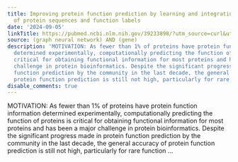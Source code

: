 ```yaml
---
title: Improving protein function prediction by learning and integrating representations
  of protein sequences and function labels
date: '2024-09-05'
linkTitle: https://pubmed.ncbi.nlm.nih.gov/39233898/?utm_source=curl&utm_medium=rss&utm_campaign=pubmed-2&utm_content=1x5bM_TNL8gjogAcnslpo2s2PbDe-61JVM2h9yowOYSiZ7Dkrt&fc=20220919211934&ff=20240905183038&v=2.18.0.post9+e462414
source: (graph neural network) AND (gene)
description: 'MOTIVATION: As fewer than 1% of proteins have protein function information
  determined experimentally, computationally predicting the function of proteins is
  critical for obtaining functional information for most proteins and has been a major
  challenge in protein bioinformatics. Despite the significant progress made in protein
  function prediction by the community in the last decade, the general accuracy of
  protein function prediction is still not high, particularly for rare function ...'
disable_comments: true
---
```

MOTIVATION: As fewer than 1% of proteins have protein function information determined experimentally, computationally predicting the function of proteins is critical for obtaining functional information for most proteins and has been a major challenge in protein bioinformatics. Despite the significant progress made in protein function prediction by the community in the last decade, the general accuracy of protein function prediction is still not high, particularly for rare function ...